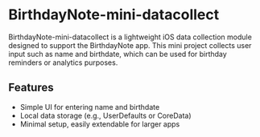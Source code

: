 # BirthdayNote-mini-datacollect

BirthdayNote-mini-datacollect is a lightweight iOS data collection module designed to support the BirthdayNote app. This mini project collects user input such as name and birthdate, which can be used for birthday reminders or analytics purposes.

## Features

- Simple UI for entering name and birthdate
- Local data storage (e.g., UserDefaults or CoreData)
- Minimal setup, easily extendable for larger apps
